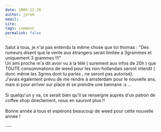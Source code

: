 ```yaml
---
date: 2009-12-28
author: jerem
email: 
site: 
tags: comment
permalink: false
---
```


<p>Salut à tous, je n'ai pas entendu la même chose que toi thomas : &quot;Des rumeurs disent que la vente aux étrangers serait limitée à 3grammes et uniquement 3 grammes !!!&quot;<br />
Un ami proche m'a dit avoir vu à la télé ( surement aux infos de 20h ) que TOUTE consommations de weed pour les non-hollandais seront interdit ( donc même les 3grms dont tu parles , ne seront pas autorisé).<br />
J'avais également prévu de me rendre à amsterdam pour le nouvelle ans, mais si pour arriver sur place et se prendre une bannane :s ...<br />
<br />
Si quelqu'un y va, ce serait bien qu'il se renseigne auprès d'un patron de coffee shop directement, nous en sauront plus !!<br />
<br />
Bonne année à tous et espérons beaucoup de weed pour cette nouvelle année !</p>
---